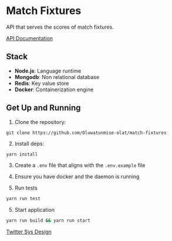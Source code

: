 # Match Fixtures

API that serves the scores of match fixtures.

[API Documentation](https://documenter.getpostman.com/view/16498899/2sA3Qy7VVR)

## Stack

- **Node.js**: Language runtime
- **Mongodb**: Non relational database
- **Redis**: Key value store
- **Docker**: Containerization engine

## Get Up and Running

1. Clone the repository:

```
git clone https://github.com/Oluwatunmise-olat/match-fixtures
```

2. Install deps:

```bash
yarn install
```

3. Create a `.env` file that aligns with the `.env.example` file

4. Ensure you have docker and the daemon is running

5. Run tests

```bash
yarn run test
```

5. Start application

```bash
yarn run build && yarn run start
```

[Twitter Sys Design](https://viewer.diagrams.net/?tags=%7B%7D&highlight=0000ff&edit=_blank&layers=1&nav=1&title=Untitled%20Diagram.drawio#R7V1Zd9o4G%2F41XCbH8s4lIaEzZ9Jpp8mcfr3KUbAAt8aitsgyv%2F6TbMlgS4ATvEE8PdNieZcePe%2Bq1wNjvHz5FMHV4jP2UDDQNe9lYFwPdF23bIv%2Bw1pe0xZg627aMo98j7dtGu78%2FxBv1Hjr2vdQnDuQYBwQf5VvnOIwRFOSa4NRhJ%2Fzh81wkL%2FrCs6R1HA3hYHc%2Bt33yCJtdS1t0%2F4H8ucLcWeg8T1LKA7mDfECevh5q8m4GRjjCGOS%2Flq%2BjFHAek%2F0S3reZMfe7MEiFJIyJ%2Fz%2B5%2FvtFw3%2BHC1vf6yJPRm%2BXKwvgJFe5gkGa%2F7G%2FGnJq%2BgC5NEe4Zs4Igs8xyEMbjatVxFehx5i99HoVvwLkSl7d0A3FnC6WEfoE1zRBpM2%2FPTn8%2BRStAOupuvoCU18Qvxwzk%2FY3OEW4xVv%2FIkIeeXggGuC2YXJMuB7ZzgkE7j0AwayUTRd%2BIRCIaZvQQ%2BmQ4MiftAdXkdTdo0FIRQ%2FumWM6F%2B0x9hf7ID4co4xfTy48uPLKV4mO6Zxcuhklt6C%2FszdxNKvtm6T9h7rsp3DxJti8TC7xsbOQEKnF8JLRCJ6dy1CAST%2BU%2F76kMN8nh2XnfoV%2B%2FTOupbNSY5HPiNtzcxfgsBojgg%2Fa4Mn%2BmPrMTZNCcregDhbAty%2FMe25IujobFmxn%2BtlMJoSzLr2CUXEpzPzFj6i4CuOfeLjkB7yiAmhQ7U5YBT4c7aDMPxsAwWvSeCHaJxxhQRXBSBzgOUPT2%2BEXvYPsDxw4gQ7PwCWwwfgecMvBj9ksUUt4jTVUOcG6a0jApyeA1rigHSu7RubekjAAO5%2BEkjJqTYSAKYEuVsMPdpyBQMYThWEQCccyQ855NN8SnsVRYr5v%2FQ9L8Umiv3%2F4GNyKYbOFXuv5E2tq4F1za5FARWn2GKXjkmEf1GeCBjxXIc4ZFeZ%2BUFQbOoc6o6iJt0w87AQsmKLmjIFZ5ubjLq4SR%2F23NRV%2FQTYJUksVfmPILHjxJusccjahoCEzA5XFNrj9H%2FKFPqYtVzqlqJR1ebIjUA%2BjP4DVHcoNqraHLkRyIexLfHU%2BUZVm2PJT1w8GyjOBoWzE2pVKl0MzIJLB7pB%2F0zYkOY4lra7Y3MymUiETPfMkv%2FoHg%2FGi2xqv1NFlCRJYfLymQ10sc2Rw24J41X6WjP%2FhT3HldBcly9zZhNfwufYvKQSKJlOf07Z8zCBlP7KH0Wn9cMcEvQMX99DTd3jmaOkkTEsKMrCmbAljRxXFkairXphJGstEpPMqaxZ7Xx57qXgqsgg8w2U75RhwXwzXIWIthUi2qlLRAvZv69X8gL4mWHmbgUTCD5HsGClHSefT24S7IHabkUtDwKgwIDZpAmpWz0GGsNAe6Msa1L3%2FhLdUulOW%2B9Q9ORP2a9xsI5JxSacCi95RJ33oIvLvG%2Fim3VBQojk3hxr3Rw72spSu4rcgqxp2l8s4kVbpDNarQJKEolur2vfqMJM%2F7n1l76KdHqx81792yqomipHNdCbFEAG6IACXnTf660r4HqvfFUuh40DntKOKeD2CbpF0YtP%2Fsdvzn7%2FYL8vLb51%2FbK16%2Fq1s0reXtm9l8UOSnTDqEWiX2TQFD4E7dLQHHuop38Dq1EBb5RIQejpqyL6ao2gDNl3docgffPecmxGYnXNcjRKuIxq1%2BWMgm3jtK7LlQhW9WT41plhnZQuZ5TIx%2BkxUBEG2htl2a9x%2F4xQ0rG9QGxg2ndNIJol9ODaBaKT7xSn9eiiWSLm2pPhG2eGucOw7KhANPvoYnMYaG%2BUZdV3tCbMPoShx94owjM%2FyEca0z0zHAT4mQ1QLzBrpIXOCcwSenIuse9NmWjzCHo%2B2uxTJAHvTlDjB3cuNy1JbUTRzRNKMxwTMlTlq8FNiO0hwNB7eBR52R%2BBMA%2F4%2FoU86kpemimbEvsnQp%2Fh2me4tpPhigIY08eLE9fvQ8wFec8pwAAgRyquLYvXZklFXnlxkw5eooGlrvsKlax%2Bjc47kTJsfZGOpR%2BWP3V7LoDuDnPdYismkLJbshSW6vulRGZ0L5e7KZdvHGA5Vx9GLse%2F4w8hhffw115XSKOi15LT3P5ZozVzeNyE8yTbuhe8bYNDSN%2FWha8hoaH7mV8hffMs9YttbOV%2Bsc1N8ley9bq99RVFPu06Nqyd871lIgHwja%2BQ0D1svlGy0NxBpRnfIoR4cAFuqogcm0g2iiL4unUAJ4rNlQt5ZlQlK0ST%2BMTYwD29ZKXpZLbsRhbkmcVXJ5SmdO1POgVeEq%2BxYv4kcrw%2BSv0AEYgyOv0eRtup6V9ol0AT%2Ba4igzHdem9ipDgEz2YxqiXJ0ZLDmBkav%2BPoF4tYbOIafWyrKmPZ0goUZCrkdaNrGKwTXDGVyetsI5XX%2BskL7CwHPcs7%2FyEefWcOeoUSXNBC%2FRL8OMza54PZM4Us6BxkzVarvlhycDjR97ac19o4YisGfRj39nQbstksZF8PNVeWzVajtrR7wjx31rZ0lVbziRCYqvKZHRA%2BADmU2r%2FXWOy4SJmFDocG3NVL0ndiP%2F01Z%2F8mxXqTQaXmGYyZbUxhRScZDL0kwyp9RRzGC1ZnV%2BRZxa8xQctkNx3RJQq99CDxXIN06MVdejtmJ5CPI06nYNSoYsW6KhULCLO5%2BvWn2vkwp3OIOrsErvcsoq2QTEXhn8NkuiMZv14XpFtQMUyQ80AePN7l71evx7JE4r8I7T3D1%2BSdi%2FOFq5P2QJ3jJ%2Bug2%2Fqlh2ZwnTB4UXeNMIFkW5fd0hdSTXhLg7iKQ7i6x2mXvoGG8zTwLqo%2FDY3XLWTQ2orgkcoXVVuCgl1icUXnabxLbFylmuqUZFb72CoBR0HIUS1YfaOaqu9QU7%2Bu2f3L6Zadh6kQ1OL3qVW7iCkQyYh9UYNxfwDj2J%2BK5okfiNescAbYzl42vdAuNU3js%2BTIkhjFqppAA3RszK0%2F%2BSvuKInRZETJcU5vDnQJzw0A9UhQ2oXFmLamlULhW5VkR6rw1kCY3pHXLHxGng9pE2UTJLtk%2B6B8q0F55yAZAxEZ4DC6AMdRc%2F0UassxgvH13xLyNqQJPpLbqgKDxy5U8B6qlpM3Gn0XlNpuCe%2F8x1eGwiu31SuuynsH6ko4tfsFZCebqO6MRgDYgw%2BTqG58CF7dQ16716VKLNJo1rotB6zoYOna47%2Fjv27uJT7pQ%2ByN40Q4teUwu0rc1BZlF2WET8ly3cSKNoH1H9v7TiBUtCc5HeiJH65as9gs%2B32oNNTdeHq6Jjl9zP3RIWBKJTDecYa%2B%2F4xivfXiGTWZ46oSOxVlG0yS8iwoYqgfJYkEk03BFhsumXoRPsar9JTS3t7eGdCeM2D%2FRyqYZ9Ye5pfjdt4ZIETgSUqlc8tx7eg6KruST2y8WVAVvxhcWEd1%2BASgaaB%2BGeLK7jTh0mWJZj2Jd4vE3f3WpHYJwDBfaaL7Hl1XV6gxDbv3ACik5wHVImFXYZrX5%2BBzy6QY9Q6%2BTjr4xkPdUjgxztXB5%2BHpekmfwXt8ePbJ4mGJwzmmG5Q1V5R1Hv3AJ69Nsjnj8slgF48nLJ5xeP7C1XhzUk7bTTct14ly5Ryyz1%2F%2B%2FvTlWrbazsrl11VYdMTJ557yMteCk29jQJ2fOVWL588o6%2FlzW81ddBXfM2WL8tkYIQL9oM9C6ZrNsr%2BkP9W7DFELgvOg3nmTRbXOq2mTRRf%2B330mi7K6MwB1SRDxBG2Wd96he598eWdehpWSC3qY4eghQp7faAG41rWnHSEnfhnxib4DSrUIeVePfbkC3LdkiHRtzAZtUE%2Bh%2B17JLgkToWSXJMnatOzhKYfS31pMpkuqDQo9sRaCQ5y28GUQSa%2BWWy3RbJxDSNSDarnRTpxDLwbkjfzyy8NniITTWuMcwwpi5eaOWLlg92%2BIsTWDoTaaThGDZslIedrs%2BU%2FFpqOfTdhGs6R63gym4oeCAnoHnoY25x6oN6q6ZFQND0bzDdMu2Addt6qGFSxL3DkPsIffP%2F1Ssbi5qiHf4CIhgFXgo%2FhywOoVrVAECRqIOCp9dhyxTar8HDfzzkpZ7OgiCACkPDP5ezG66qN6Vl1qI9CABIXO643dg0U1SlnZdd7DY7Mkj7M05OSOe3%2BJbpNq5FkJ0wKmPmjBnypIQ7fzi4QMVyaNZpdODU%2B6ONqZRXTaIKB2a5AOS%2FjJe3dw7w4%2BknftQvKWofDxNeoKzrLJajFlKMEFqQjnnody%2Bfe93dCACmA5%2BRR6U%2FVFK5UKUJu7GWh6fVj8lDiXhJNpe9FIWn1SALQiN1gJO5zwZ%2FFDJh5pDzN3F8mmTG94d3wCGYWotqkrDG9VvKZGw%2FsEAzbdg0WzpSuPNrx3rT8srNKQYFdRfR%2FK2gWd5kAVTGAbw30n1BNWydxitVQ8Toh8HacC5f4Qh%2FcBii4FKDhr7otQAEsU%2FBdrVTiYuhuioPO%2Ft2jrsmgjL35Yvsa%2Fgwc%2FjAn7cv3ZTqs3WRTFlUmqDBblR3KLtecqVIlkz3JltP%2BZQWCwlSzVm7fdAWNxkaqpKcCoUs%2FN%2BrB4gj7uLuGisyVGuLCt3nlNNyPMOGejGjAp9Bl7TFu8%2BT8%3D)
